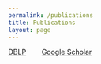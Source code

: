 ```yaml
---
permalink: /publications
title: Publications
layout: page
---
```


[DBLP](https://dblp.org/pers/hd/d/Demir:Samet) &nbsp;&nbsp;&nbsp;&nbsp;&nbsp;&nbsp; [Google Scholar](https://scholar.google.com/citations?user=J5oSz0cAAAAJ)

<script src="https://bibbase.org/show?bib=https://dblp.org/pid/254/1845.bib&jsonp=1"></script>
